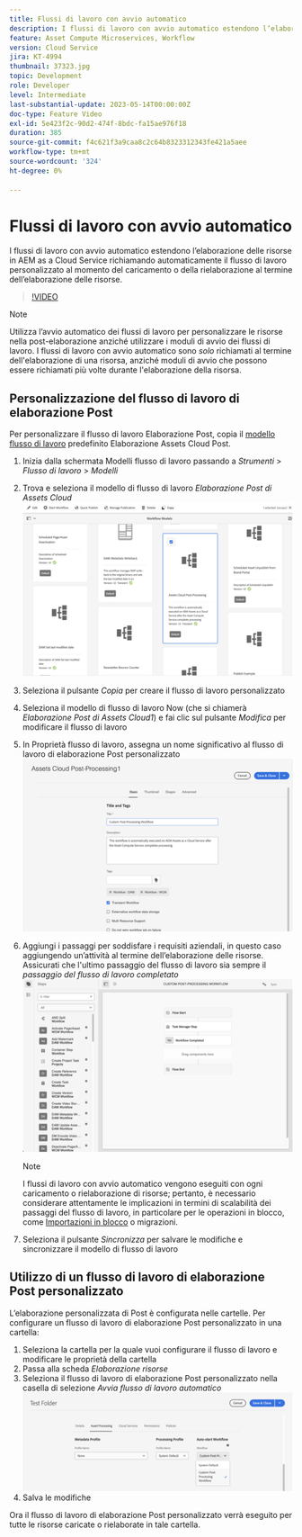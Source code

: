 ```yaml
---
title: Flussi di lavoro con avvio automatico
description: I flussi di lavoro con avvio automatico estendono l’elaborazione delle risorse richiamando automaticamente il flusso di lavoro personalizzato al momento del caricamento o della rielaborazione.
feature: Asset Compute Microservices, Workflow
version: Cloud Service
jira: KT-4994
thumbnail: 37323.jpg
topic: Development
role: Developer
level: Intermediate
last-substantial-update: 2023-05-14T00:00:00Z
doc-type: Feature Video
exl-id: 5e423f2c-90d2-474f-8bdc-fa15ae976f18
duration: 385
source-git-commit: f4c621f3a9caa8c2c64b8323312343fe421a5aee
workflow-type: tm+mt
source-wordcount: '324'
ht-degree: 0%

---
```


# Flussi di lavoro con avvio automatico

I flussi di lavoro con avvio automatico estendono l’elaborazione delle risorse in AEM as a Cloud Service richiamando automaticamente il flusso di lavoro personalizzato al momento del caricamento o della rielaborazione al termine dell’elaborazione delle risorse.

>[!VIDEO](https://video.tv.adobe.com/v/37323?quality=12&learn=on)

>[!NOTE]
>
>Utilizza l’avvio automatico dei flussi di lavoro per personalizzare le risorse nella post-elaborazione anziché utilizzare i moduli di avvio dei flussi di lavoro. I flussi di lavoro con avvio automatico sono _solo_ richiamati al termine dell&#39;elaborazione di una risorsa, anziché moduli di avvio che possono essere richiamati più volte durante l&#39;elaborazione della risorsa.

## Personalizzazione del flusso di lavoro di elaborazione Post

Per personalizzare il flusso di lavoro Elaborazione Post, copia il [modello flusso di lavoro](../../foundation/workflow/use-the-workflow-editor.md) predefinito Elaborazione Assets Cloud Post.

1. Inizia dalla schermata Modelli flusso di lavoro passando a _Strumenti_ > _Flusso di lavoro_ > _Modelli_
2. Trova e seleziona il modello di flusso di lavoro _Elaborazione Post di Assets Cloud_<br/>
   ![Seleziona il modello di flusso di lavoro di elaborazione Post di Assets Cloud](assets/auto-start-workflow-select-workflow.png)
3. Seleziona il pulsante _Copia_ per creare il flusso di lavoro personalizzato
4. Seleziona il modello di flusso di lavoro Now (che si chiamerà _Elaborazione Post di Assets Cloud1_) e fai clic sul pulsante _Modifica_ per modificare il flusso di lavoro
5. In Proprietà flusso di lavoro, assegna un nome significativo al flusso di lavoro di elaborazione Post personalizzato<br/>
   ![Modifica del nome](assets/auto-start-workflow-change-name.png)
6. Aggiungi i passaggi per soddisfare i requisiti aziendali, in questo caso aggiungendo un’attività al termine dell’elaborazione delle risorse. Assicurati che l&#39;ultimo passaggio del flusso di lavoro sia sempre il _passaggio del flusso di lavoro completato_<br/>
   ![Aggiungi passaggi flusso di lavoro](assets/auto-start-workflow-customize-steps.png)

   >[!NOTE]
   >
   >I flussi di lavoro con avvio automatico vengono eseguiti con ogni caricamento o rielaborazione di risorse; pertanto, è necessario considerare attentamente le implicazioni in termini di scalabilità dei passaggi del flusso di lavoro, in particolare per le operazioni in blocco, come [Importazioni in blocco](../../cloud-service/migration/bulk-import.md) o migrazioni.

7. Seleziona il pulsante _Sincronizza_ per salvare le modifiche e sincronizzare il modello di flusso di lavoro

## Utilizzo di un flusso di lavoro di elaborazione Post personalizzato

L’elaborazione personalizzata di Post è configurata nelle cartelle. Per configurare un flusso di lavoro di elaborazione Post personalizzato in una cartella:

1. Seleziona la cartella per la quale vuoi configurare il flusso di lavoro e modificare le proprietà della cartella
2. Passa alla scheda _Elaborazione risorse_
3. Seleziona il flusso di lavoro di elaborazione Post personalizzato nella casella di selezione _Avvia flusso di lavoro automatico_<br/>
   ![Imposta il flusso di lavoro di elaborazione di Post](assets/auto-start-workflow-set-workflow.png)
4. Salva le modifiche

Ora il flusso di lavoro di elaborazione Post personalizzato verrà eseguito per tutte le risorse caricate o rielaborate in tale cartella.
